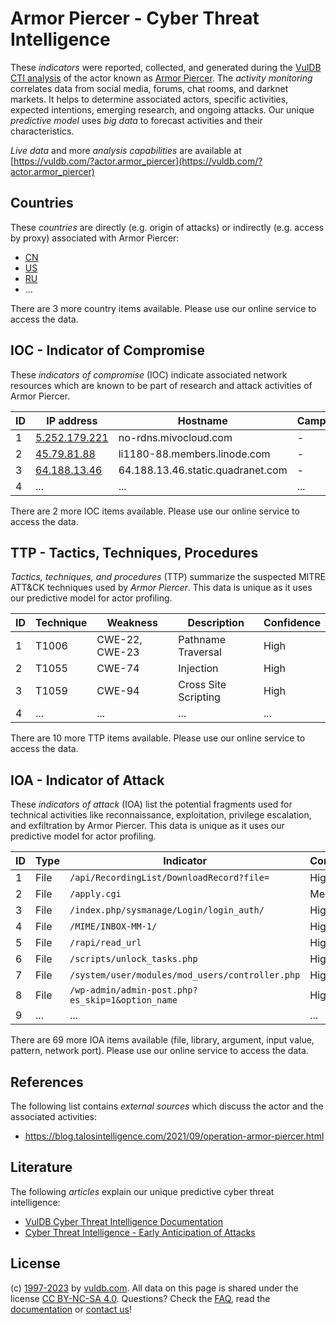 # Armor Piercer - Cyber Threat Intelligence

These _indicators_ were reported, collected, and generated during the [VulDB CTI analysis](https://vuldb.com/?kb.cti) of the actor known as [Armor Piercer](https://vuldb.com/?actor.armor_piercer). The _activity monitoring_ correlates data from social media, forums, chat rooms, and darknet markets. It helps to determine associated actors, specific activities, expected intentions, emerging research, and ongoing attacks. Our unique _predictive model_ uses _big data_ to forecast activities and their characteristics.

_Live data_ and more _analysis capabilities_ are available at [https://vuldb.com/?actor.armor_piercer](https://vuldb.com/?actor.armor_piercer)

## Countries

These _countries_ are directly (e.g. origin of attacks) or indirectly (e.g. access by proxy) associated with Armor Piercer:

* [CN](https://vuldb.com/?country.cn)
* [US](https://vuldb.com/?country.us)
* [RU](https://vuldb.com/?country.ru)
* ...

There are 3 more country items available. Please use our online service to access the data.

## IOC - Indicator of Compromise

These _indicators of compromise_ (IOC) indicate associated network resources which are known to be part of research and attack activities of Armor Piercer.

ID | IP address | Hostname | Campaign | Confidence
-- | ---------- | -------- | -------- | ----------
1 | [5.252.179.221](https://vuldb.com/?ip.5.252.179.221) | no-rdns.mivocloud.com | - | High
2 | [45.79.81.88](https://vuldb.com/?ip.45.79.81.88) | li1180-88.members.linode.com | - | High
3 | [64.188.13.46](https://vuldb.com/?ip.64.188.13.46) | 64.188.13.46.static.quadranet.com | - | High
4 | ... | ... | ... | ...

There are 2 more IOC items available. Please use our online service to access the data.

## TTP - Tactics, Techniques, Procedures

_Tactics, techniques, and procedures_ (TTP) summarize the suspected MITRE ATT&CK techniques used by _Armor Piercer_. This data is unique as it uses our predictive model for actor profiling.

ID | Technique | Weakness | Description | Confidence
-- | --------- | -------- | ----------- | ----------
1 | T1006 | CWE-22, CWE-23 | Pathname Traversal | High
2 | T1055 | CWE-74 | Injection | High
3 | T1059 | CWE-94 | Cross Site Scripting | High
4 | ... | ... | ... | ...

There are 10 more TTP items available. Please use our online service to access the data.

## IOA - Indicator of Attack

These _indicators of attack_ (IOA) list the potential fragments used for technical activities like reconnaissance, exploitation, privilege escalation, and exfiltration by Armor Piercer. This data is unique as it uses our predictive model for actor profiling.

ID | Type | Indicator | Confidence
-- | ---- | --------- | ----------
1 | File | `/api/RecordingList/DownloadRecord?file=` | High
2 | File | `/apply.cgi` | Medium
3 | File | `/index.php/sysmanage/Login/login_auth/` | High
4 | File | `/MIME/INBOX-MM-1/` | High
5 | File | `/rapi/read_url` | High
6 | File | `/scripts/unlock_tasks.php` | High
7 | File | `/system/user/modules/mod_users/controller.php` | High
8 | File | `/wp-admin/admin-post.php?es_skip=1&option_name` | High
9 | ... | ... | ...

There are 69 more IOA items available (file, library, argument, input value, pattern, network port). Please use our online service to access the data.

## References

The following list contains _external sources_ which discuss the actor and the associated activities:

* https://blog.talosintelligence.com/2021/09/operation-armor-piercer.html

## Literature

The following _articles_ explain our unique predictive cyber threat intelligence:

* [VulDB Cyber Threat Intelligence Documentation](https://vuldb.com/?kb.cti)
* [Cyber Threat Intelligence - Early Anticipation of Attacks](https://www.scip.ch/en/?labs.20201022)

## License

(c) [1997-2023](https://vuldb.com/?kb.changelog) by [vuldb.com](https://vuldb.com/?kb.about). All data on this page is shared under the license [CC BY-NC-SA 4.0](https://creativecommons.org/licenses/by-nc-sa/4.0/). Questions? Check the [FAQ](https://vuldb.com/?kb.faq), read the [documentation](https://vuldb.com/?kb) or [contact us](https://vuldb.com/?contact)!
